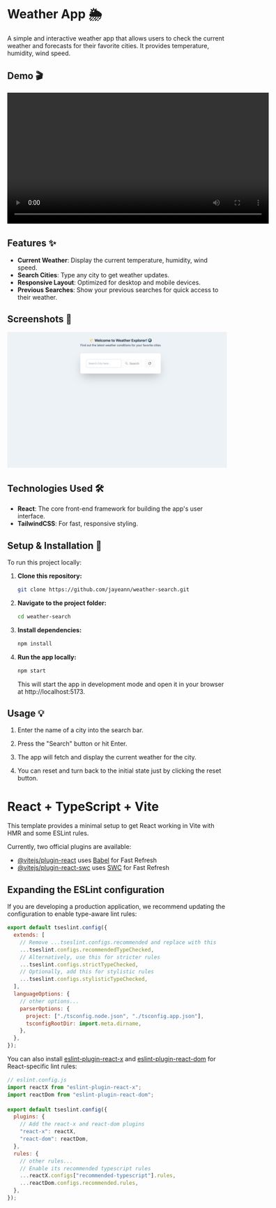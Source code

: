 # Weather App 🌦️

A simple and interactive weather app that allows users to check the current weather and forecasts for their favorite cities. It provides temperature, humidity, wind speed.

## Demo 🎬

<video width="600" controls>
  <source src="/video/weather-demo.mp4" type="video/mp4">
  Your browser does not support the video tag.
</video>

## Features ✨

- **Current Weather**: Display the current temperature, humidity, wind speed.
- **Search Cities**: Type any city to get weather updates.
- **Responsive Layout**: Optimized for desktop and mobile devices.
- **Previous Searches**: Show your previous searches for quick access to their weather.

## Screenshots 📸

![Screenshot of the app](./src/assets/weather-screenshot.png)

## Technologies Used 🛠️

- **React**: The core front-end framework for building the app's user interface.
- **TailwindCSS**: For fast, responsive styling.

## Setup & Installation 🚀

To run this project locally:

1. **Clone this repository:**

   ```bash
   git clone https://github.com/jayeann/weather-search.git
   ```

2. **Navigate to the project folder:**

   ```bash
   cd weather-search
   ```

3. **Install dependencies:**

   ```bash
   npm install
   ```

4. **Run the app locally:**

   ```bash
   npm start
   ```

   This will start the app in development mode and open it in your browser at http://localhost:5173.

## Usage 💡

1. Enter the name of a city into the search bar.

2. Press the "Search" button or hit Enter.

3. The app will fetch and display the current weather for the city.

4. You can reset and turn back to the initial state just by clicking the reset button.

# React + TypeScript + Vite

This template provides a minimal setup to get React working in Vite with HMR and some ESLint rules.

Currently, two official plugins are available:

- [@vitejs/plugin-react](https://github.com/vitejs/vite-plugin-react/blob/main/packages/plugin-react/README.md) uses [Babel](https://babeljs.io/) for Fast Refresh
- [@vitejs/plugin-react-swc](https://github.com/vitejs/vite-plugin-react-swc) uses [SWC](https://swc.rs/) for Fast Refresh

## Expanding the ESLint configuration

If you are developing a production application, we recommend updating the configuration to enable type-aware lint rules:

```js
export default tseslint.config({
  extends: [
    // Remove ...tseslint.configs.recommended and replace with this
    ...tseslint.configs.recommendedTypeChecked,
    // Alternatively, use this for stricter rules
    ...tseslint.configs.strictTypeChecked,
    // Optionally, add this for stylistic rules
    ...tseslint.configs.stylisticTypeChecked,
  ],
  languageOptions: {
    // other options...
    parserOptions: {
      project: ["./tsconfig.node.json", "./tsconfig.app.json"],
      tsconfigRootDir: import.meta.dirname,
    },
  },
});
```

You can also install [eslint-plugin-react-x](https://github.com/Rel1cx/eslint-react/tree/main/packages/plugins/eslint-plugin-react-x) and [eslint-plugin-react-dom](https://github.com/Rel1cx/eslint-react/tree/main/packages/plugins/eslint-plugin-react-dom) for React-specific lint rules:

```js
// eslint.config.js
import reactX from "eslint-plugin-react-x";
import reactDom from "eslint-plugin-react-dom";

export default tseslint.config({
  plugins: {
    // Add the react-x and react-dom plugins
    "react-x": reactX,
    "react-dom": reactDom,
  },
  rules: {
    // other rules...
    // Enable its recommended typescript rules
    ...reactX.configs["recommended-typescript"].rules,
    ...reactDom.configs.recommended.rules,
  },
});
```
